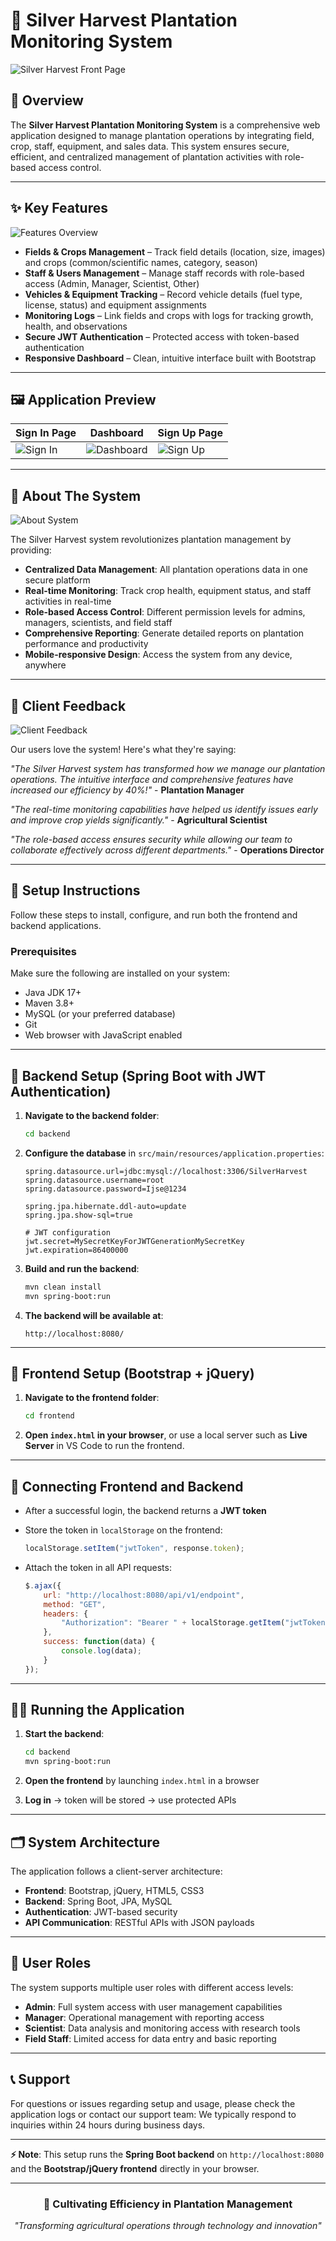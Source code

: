 # 🌱 Silver Harvest Plantation Monitoring System

![Silver Harvest Front Page](https://github.com/NandikaKW/Silver-Harvest-Plant-Monitoring-System/blob/df2392e555224d8c1a0470fba186549316937765/ReadMeImg-02.png)

## 📖 Overview

The **Silver Harvest Plantation Monitoring System** is a comprehensive web application designed to manage plantation operations by integrating field, crop, staff, equipment, and sales data. This system ensures secure, efficient, and centralized management of plantation activities with role-based access control.

---

## ✨ Key Features

![Features Overview](https://github.com/NandikaKW/Silver-Harvest-Plant-Monitoring-System/blob/e44b05191a5a4c4ddc138936957c8228cde4dd30/ReadMeImg-06.png)

- **Fields & Crops Management** – Track field details (location, size, images) and crops (common/scientific names, category, season)
- **Staff & Users Management** – Manage staff records with role-based access (Admin, Manager, Scientist, Other)
- **Vehicles & Equipment Tracking** – Record vehicle details (fuel type, license, status) and equipment assignments
- **Monitoring Logs** – Link fields and crops with logs for tracking growth, health, and observations
- **Secure JWT Authentication** – Protected access with token-based authentication
- **Responsive Dashboard** – Clean, intuitive interface built with Bootstrap

---

## 🖼️ Application Preview

| Sign In Page | Dashboard | Sign Up Page |
|--------------|-----------|--------------|
| ![Sign In](https://github.com/NandikaKW/Silver-Harvest-Plant-Monitoring-System/blob/df2392e555224d8c1a0470fba186549316937765/ReadMeImg-01.png) | ![Dashboard](https://github.com/NandikaKW/Silver-Harvest-Plant-Monitoring-System/blob/df2392e555224d8c1a0470fba186549316937765/ReadMeImg-04.png) | ![Sign Up](https://github.com/NandikaKW/Silver-Harvest-Plant-Monitoring-System/blob/df2392e555224d8c1a0470fba186549316937765/ReadMeImg-03.png) |

---

## 🏢 About The System

![About System](https://github.com/NandikaKW/Silver-Harvest-Plant-Monitoring-System/blob/e44b05191a5a4c4ddc138936957c8228cde4dd30/ReadMeImg-05.png)

The Silver Harvest system revolutionizes plantation management by providing:

- **Centralized Data Management**: All plantation operations data in one secure platform
- **Real-time Monitoring**: Track crop health, equipment status, and staff activities in real-time
- **Role-based Access Control**: Different permission levels for admins, managers, scientists, and field staff
- **Comprehensive Reporting**: Generate detailed reports on plantation performance and productivity
- **Mobile-responsive Design**: Access the system from any device, anywhere

---

## 👥 Client Feedback

![Client Feedback](https://github.com/NandikaKW/Silver-Harvest-Plant-Monitoring-System/blob/e44b05191a5a4c4ddc138936957c8228cde4dd30/ReadMeImg-07.png)

Our users love the system! Here's what they're saying:

*"The Silver Harvest system has transformed how we manage our plantation operations. The intuitive interface and comprehensive features have increased our efficiency by 40%!"* - **Plantation Manager**

*"The real-time monitoring capabilities have helped us identify issues early and improve crop yields significantly."* - **Agricultural Scientist**

*"The role-based access ensures security while allowing our team to collaborate effectively across different departments."* - **Operations Director**

---

## 🚀 Setup Instructions

Follow these steps to install, configure, and run both the frontend and backend applications.

### Prerequisites

Make sure the following are installed on your system:

- Java JDK 17+
- Maven 3.8+
- MySQL (or your preferred database)
- Git
- Web browser with JavaScript enabled

---

## 🔧 Backend Setup (Spring Boot with JWT Authentication)

1. **Navigate to the backend folder**:
   ```bash
   cd backend
   ```

2. **Configure the database** in `src/main/resources/application.properties`:
   ```properties
   spring.datasource.url=jdbc:mysql://localhost:3306/SilverHarvest
   spring.datasource.username=root
   spring.datasource.password=Ijse@1234
   
   spring.jpa.hibernate.ddl-auto=update
   spring.jpa.show-sql=true
   
   # JWT configuration
   jwt.secret=MySecretKeyForJWTGenerationMySecretKey
   jwt.expiration=86400000
   ```

3. **Build and run the backend**:
   ```bash
   mvn clean install
   mvn spring-boot:run
   ```

4. **The backend will be available at**:
   ```
   http://localhost:8080/
   ```

---

## 🎨 Frontend Setup (Bootstrap + jQuery)

1. **Navigate to the frontend folder**:
   ```bash
   cd frontend
   ```

2. **Open `index.html` in your browser**, or use a local server such as **Live Server** in VS Code to run the frontend.

---

## 🔗 Connecting Frontend and Backend

- After a successful login, the backend returns a **JWT token**
- Store the token in `localStorage` on the frontend:
  ```javascript
  localStorage.setItem("jwtToken", response.token);
  ```

- Attach the token in all API requests:
  ```javascript
  $.ajax({
      url: "http://localhost:8080/api/v1/endpoint",
      method: "GET",
      headers: {
          "Authorization": "Bearer " + localStorage.getItem("jwtToken")
      },
      success: function(data) {
          console.log(data);
      }
  });
  ```

---

## 🏃‍♂️ Running the Application

1. **Start the backend**:
   ```bash
   cd backend
   mvn spring-boot:run
   ```

2. **Open the frontend** by launching `index.html` in a browser

3. **Log in** → token will be stored → use protected APIs

---

## 🗂️ System Architecture

The application follows a client-server architecture:

- **Frontend**: Bootstrap, jQuery, HTML5, CSS3
- **Backend**: Spring Boot, JPA, MySQL
- **Authentication**: JWT-based security
- **API Communication**: RESTful APIs with JSON payloads

---

## 👥 User Roles

The system supports multiple user roles with different access levels:

- **Admin**: Full system access with user management capabilities
- **Manager**: Operational management with reporting access
- **Scientist**: Data analysis and monitoring access with research tools
- **Field Staff**: Limited access for data entry and basic reporting

---

## 📞 Support

For questions or issues regarding setup and usage, please check the application logs or contact our support team:
We typically respond to inquiries within 24 hours during business days.

---

**⚡ Note**: This setup runs the **Spring Boot backend** on `http://localhost:8080` and the **Bootstrap/jQuery frontend** directly in your browser.

---

<div align="center">
  
### 🌿 Cultivating Efficiency in Plantation Management
  
*"Transforming agricultural operations through technology and innovation"*

</div>

